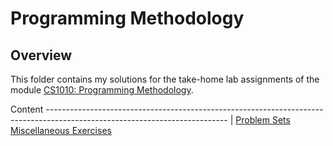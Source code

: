 # Programming Methodology

## Overview
This folder contains my solutions for the take-home lab assignments of the module [CS1010: Programming Methodology](https://nusmods.com/courses/CS1010/programming-methodology).

Content
--------------------------------------------------------------------------------------------------------------------------- |
[Problem Sets](https://github.com/shumarb/coursework/tree/master/modules/programming-methodology/problem-sets)
[Miscellaneous Exercises](https://github.com/shumarb/coursework/tree/master/modules/programming-methodology/miscellaneous-exercises)
